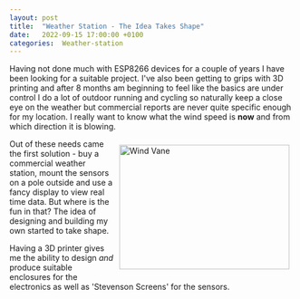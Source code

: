 ```yaml
---
layout: post
title:  "Weather Station - The Idea Takes Shape"
date:   2022-09-15 17:00:00 +0100
categories:  Weather-station
---
```

Having not done much with ESP8266 devices for a couple of years I have been looking for a 
suitable project.  I've also been getting to grips with 3D printing and after 8 months am beginning to feel like the basics are under control
I do a lot of outdoor running and cycling so naturally keep a close eye on the weather 
but commercial reports are never quite specific enough for my location.  I really want to
know what the wind speed is **now** and from which direction it is blowing.

<img src="/WebSite/images/windvane.jpg" alt="Wind Vane" width="300" height="220" title="Home Made Weather Station" margin=20px style="padding: 10px; float: right;">

Out of these needs came the first solution - buy a commercial weather station, mount the
sensors on a pole outside and use a fancy display to view real time data.  But where is 
the fun in that?  The idea of designing and building my own started to take shape.

Having a 3D printer gives me the ability to design *and* produce suitable enclosures for
the electronics as well as 'Stevenson Screens' for the sensors.

